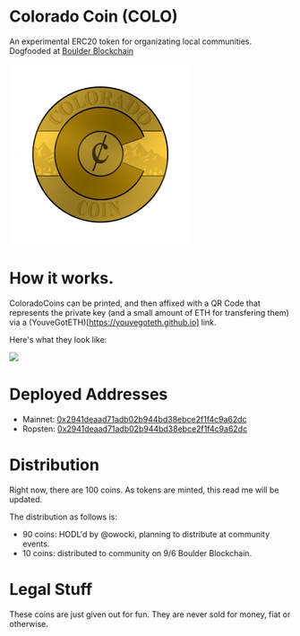 # Colorado Coin (COLO)

An experimental ERC20 token for organizating local communities.  Dogfooded at [Boulder Blockchain](https://www.meetup.com/Boulder-Blockchain/)


<img src='img/coin.png'>

# How it works.

ColoradoCoins can be printed, and then affixed with a QR Code that represents the private key (and a small amount of ETH for transfering them) via a (YouveGotETH)[https://youvegoteth.github.io] link.

Here's what they look like:

<img src='img/coloradocoin_build1.gif'/>

# Deployed Addresses

* Mainnet: [0x2941deaad71adb02b944bd38ebce2f1f4c9a62dc](https://etherscan.io/address/0x2941deaad71adb02b944bd38ebce2f1f4c9a62dc)
* Ropsten: [0x2941deaad71adb02b944bd38ebce2f1f4c9a62dc](https://ropsten.etherscan.io/address/0x2941deaad71adb02b944bd38ebce2f1f4c9a62dc)

# Distribution

Right now, there are 100 coins.  As tokens are minted, this read me will be updated.

The distribution as follows is:

* 90 coins: HODL'd by @owocki, planning to distribute at community events.
* 10 coins: distributed to community on 9/6 Boulder Blockchain.

# Legal Stuff

These coins are just given out for fun.  They are never sold for money, fiat or otherwise.

